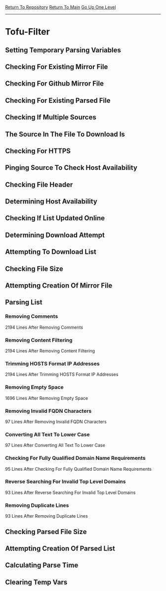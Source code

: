 [Return To Repository](https://github.com/deathbybandaid/piholeparser/)
[Return To Main](https://github.com/deathbybandaid/piholeparser/blob/master/RecentRunLogs/Mainlog.md)
[Go Up One Level](https://github.com/deathbybandaid/piholeparser/blob/master/RecentRunLogs/TopLevelScripts/30-Processing-External-Blacklists.md)
____________________________________
# Tofu-Filter
## Setting Temporary Parsing Variables
## Checking For Existing Mirror File
## Checking For Github Mirror File
## Checking For Existing Parsed File
## Checking If Multiple Sources
## The Source In The File To Download Is
## Checking For HTTPS
## Pinging Source To Check Host Availability
## Checking File Header
## Determining Host Availability
## Checking If List Updated Online
## Determining Download Attempt
## Attempting To Download List
## Checking File Size
## Attempting Creation Of Mirror File
## Parsing List
### Removing Comments
2194 Lines After Removing Comments
### Removing Content Filtering
2194 Lines After Removing Content Filtering
### Trimming HOSTS Format IP Addresses
2194 Lines After Trimming HOSTS Format IP Addresses
### Removing Empty Space
1696 Lines After Removing Empty Space
### Removing Invalid FQDN Characters
97 Lines After Removing Invalid FQDN Characters
### Converting All Text To Lower Case
97 Lines After Converting All Text To Lower Case
### Checking For Fully Qualified Domain Name Requirements
95 Lines After Checking For Fully Qualified Domain Name Requirements
### Reverse Searching For Invalid Top Level Domains
93 Lines After Reverse Searching For Invalid Top Level Domains
### Removing Duplicate Lines
93 Lines After Removing Duplicate Lines
## Checking Parsed File Size
## Attempting Creation Of Parsed List
## Calculating Parse Time
## Clearing Temp Vars
